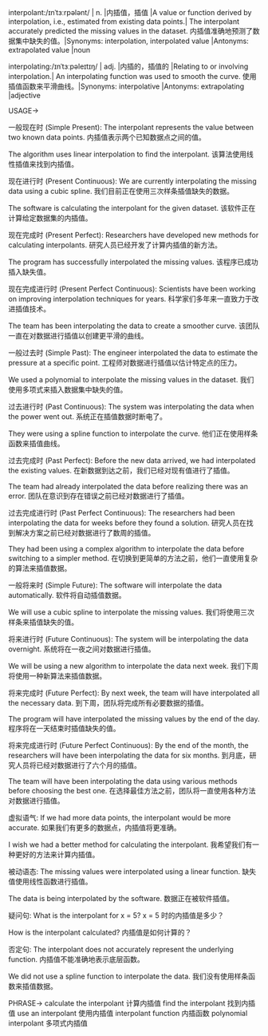 interpolant:/ɪnˈtɜːrpələnt/ | n. |内插值，插值 |A value or function derived by interpolation, i.e., estimated from existing data points.| The interpolant accurately predicted the missing values in the dataset. 内插值准确地预测了数据集中缺失的值。|Synonyms: interpolation, interpolated value |Antonyms: extrapolated value |noun


interpolating:/ɪnˈtɜːpəleɪtɪŋ/ | adj. |内插的，插值的 |Relating to or involving interpolation.|  An interpolating function was used to smooth the curve. 使用插值函数来平滑曲线。|Synonyms: interpolative |Antonyms: extrapolating |adjective


USAGE->

一般现在时 (Simple Present):
The interpolant represents the value between two known data points.  内插值表示两个已知数据点之间的值。

The algorithm uses linear interpolation to find the interpolant.  该算法使用线性插值来找到内插值。


现在进行时 (Present Continuous):
We are currently interpolating the missing data using a cubic spline. 我们目前正在使用三次样条插值缺失的数据。

The software is calculating the interpolant for the given dataset.  该软件正在计算给定数据集的内插值。


现在完成时 (Present Perfect):
Researchers have developed new methods for calculating interpolants. 研究人员已经开发了计算内插值的新方法。

The program has successfully interpolated the missing values.  该程序已成功插入缺失值。


现在完成进行时 (Present Perfect Continuous):
Scientists have been working on improving interpolation techniques for years. 科学家们多年来一直致力于改进插值技术。

The team has been interpolating the data to create a smoother curve.  该团队一直在对数据进行插值以创建更平滑的曲线。


一般过去时 (Simple Past):
The engineer interpolated the data to estimate the pressure at a specific point. 工程师对数据进行插值以估计特定点的压力。

We used a polynomial to interpolate the missing values in the dataset. 我们使用多项式来插入数据集中缺失的值。


过去进行时 (Past Continuous):
The system was interpolating the data when the power went out.  系统正在插值数据时断电了。

They were using a spline function to interpolate the curve.  他们正在使用样条函数来插值曲线。


过去完成时 (Past Perfect):
Before the new data arrived, we had interpolated the existing values.  在新数据到达之前，我们已经对现有值进行了插值。

The team had already interpolated the data before realizing there was an error.  团队在意识到存在错误之前已经对数据进行了插值。


过去完成进行时 (Past Perfect Continuous):
The researchers had been interpolating the data for weeks before they found a solution.  研究人员在找到解决方案之前已经对数据进行了数周的插值。

They had been using a complex algorithm to interpolate the data before switching to a simpler method.  在切换到更简单的方法之前，他们一直使用复杂的算法来插值数据。



一般将来时 (Simple Future):
The software will interpolate the data automatically.  软件将自动插值数据。

We will use a cubic spline to interpolate the missing values.  我们将使用三次样条来插值缺失的值。


将来进行时 (Future Continuous):
The system will be interpolating the data overnight.  系统将在一夜之间对数据进行插值。

We will be using a new algorithm to interpolate the data next week.  我们下周将使用一种新算法来插值数据。


将来完成时 (Future Perfect):
By next week, the team will have interpolated all the necessary data.  到下周，团队将完成所有必要数据的插值。

The program will have interpolated the missing values by the end of the day.  程序将在一天结束时插值缺失的值。


将来完成进行时 (Future Perfect Continuous):
By the end of the month, the researchers will have been interpolating the data for six months.  到月底，研究人员将已经对数据进行了六个月的插值。

The team will have been interpolating the data using various methods before choosing the best one.  在选择最佳方法之前，团队将一直使用各种方法对数据进行插值。



虚拟语气:
If we had more data points, the interpolant would be more accurate. 如果我们有更多的数据点，内插值将更准确。

I wish we had a better method for calculating the interpolant.  我希望我们有一种更好的方法来计算内插值。



被动语态:
The missing values were interpolated using a linear function.  缺失值使用线性函数进行插值。

The data is being interpolated by the software.  数据正在被软件插值。


疑问句:
What is the interpolant for x = 5?  x = 5 时的内插值是多少？

How is the interpolant calculated?  内插值是如何计算的？


否定句:
The interpolant does not accurately represent the underlying function.  内插值不能准确地表示底层函数。

We did not use a spline function to interpolate the data.  我们没有使用样条函数来插值数据。



PHRASE->
calculate the interpolant 计算内插值
find the interpolant 找到内插值
use an interpolant 使用内插值
interpolant function 内插函数
polynomial interpolant 多项式内插值
